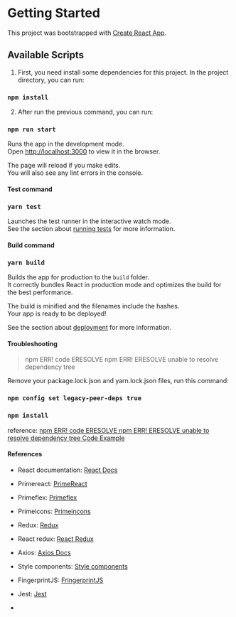 # Getting Started

This project was bootstrapped with [Create React App](https://github.com/facebook/create-react-app).

## Available Scripts

1. First, you need install some dependencies for this project. In the project directory, you can run:

### `npm install`

2. After run the previous command, you can run:

### `npm run start`

Runs the app in the development mode.\
Open [http://localhost:3000](http://localhost:3000) to view it in the browser.

The page will reload if you make edits.\
You will also see any lint errors in the console.



#### Test command

### `yarn test`

Launches the test runner in the interactive watch mode.\
See the section about [running tests](https://facebook.github.io/create-react-app/docs/running-tests) for more information.



#### Build command

### `yarn build`

Builds the app for production to the `build` folder.\
It correctly bundles React in production mode and optimizes the build for the best performance.

The build is minified and the filenames include the hashes.\
Your app is ready to be deployed!

See the section about [deployment](https://facebook.github.io/create-react-app/docs/deployment) for more information.



#### Troubleshooting

> npm ERR! code ERESOLVE npm ERR! ERESOLVE unable to resolve dependency tree



Remove your package.lock.json and yarn.lock.json files, run this command:  

### `npm config set legacy-peer-deps true`

### `npm install`



reference: [npm ERR! code ERESOLVE npm ERR! ERESOLVE unable to resolve dependency tree Code Example](https://www.codegrepper.com/code-examples/whatever/npm+ERR%21+code+ERESOLVE+npm+ERR%21+ERESOLVE+unable+to+resolve+dependency+tree)



#### References

* React documentation: [React Docs](https://reactjs.org/docs/getting-started.html)

* Primereact: [PrimeReact](https://primefaces.org/primereact/showcase/#/setup)

* Primeflex: [Primeflex](https://primefaces.org/primereact/showcase/#/primeflex)

* Primeicons: [Primeincons](https://primefaces.org/primereact/showcase/#/icons)

* Redux: [Redux](https://redux.js.org/introduction/learning-resources)

* React redux: [React Redux](https://react-redux.js.org/introduction/why-use-react-redux)

* Axios: [Axios Docs](https://axios-http.com/docs/intro)

* Style components: [Style components](https://styled-components.com/)

* FingerprintJS: [FringerprintJS](https://dev.fingerprintjs.com/docs)

* Jest: [Jest](https://jestjs.io/docs/getting-started)

* 
